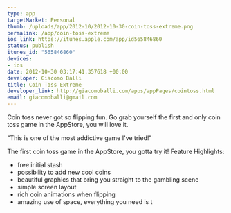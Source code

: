 ```yaml
--- 
type: app
targetMarket: Personal
thumb: /uploads/app/2012-10/2012-10-30-coin-toss-extreme.png
permalink: /app/coin-toss-extreme
ios_link: https://itunes.apple.com/app/id565846860
status: publish
itunes_id: "565846860"
devices: 
- ios
date: 2012-10-30 03:17:41.357618 +00:00
developer: Giacomo Balli
title: Coin Toss Extreme
developer_link: http://giacomoballi.com/apps/appPages/cointoss.html
email: giacomoballi@gmail.com
---
```


 Coin toss never got so flipping fun. Go grab yourself the first and only coin toss game in the AppStore, you will love it. 

"This is one of the most addictive game I've tried!" 

The first coin toss game in the AppStore, you gotta try it! 
Feature Highlights: 
* free initial stash 
* possibility to add new cool coins 
* beautiful graphics that bring you straight to the gambling scene 
* simple screen layout 
* rich coin animations when flipping 
* amazing use of space, everything you need is t
